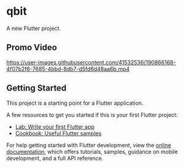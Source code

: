 # qbit

A new Flutter project.

## Promo Video


https://user-images.githubusercontent.com/41532536/190866168-4f07b2f6-7685-4bbd-8db7-d5fd6d48aa6b.mp4



## Getting Started

This project is a starting point for a Flutter application.

A few resources to get you started if this is your first Flutter project:

- [Lab: Write your first Flutter app](https://docs.flutter.dev/get-started/codelab)
- [Cookbook: Useful Flutter samples](https://docs.flutter.dev/cookbook)

For help getting started with Flutter development, view the
[online documentation](https://docs.flutter.dev/), which offers tutorials,
samples, guidance on mobile development, and a full API reference.
